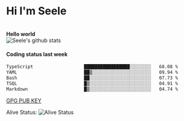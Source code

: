 <h1>Hi I'm Seele</h1>
<br>
<b> Hello world</b>
<br>
<img src="https://github-readme-stats-eight-jade.vercel.app/api?username=Seele0oO&show_icons=true&icon_color=0366d6&bg_color=ffffff&hide_title=true&hide=contribs&include_all_commits=true" alt="Seele's github stats"/>
<br>

<h4>Coding status last week </h4>

<!--START_SECTION:waka-->

```txt
TypeScript                   █████████████████░░░░░░░░   68.08 %
YAML                         ██▒░░░░░░░░░░░░░░░░░░░░░░   09.94 %
Bash                         ██░░░░░░░░░░░░░░░░░░░░░░░   07.73 %
TSQL                         █▒░░░░░░░░░░░░░░░░░░░░░░░   04.91 %
Markdown                     █▒░░░░░░░░░░░░░░░░░░░░░░░   04.74 %
```

<!--END_SECTION:waka-->



[GPG PUB KEY](https://keys.openpgp.org/vks/v1/by-fingerprint/3FCE91BF5B9666B55B67213C4C57B7824A5B6680)

Alive Status: ![Alive Status](	https://hc.dvd.moe/badge/60bc779b-9835-415f-9cb9-15fd9d/ZsLaAAbE.svg)
